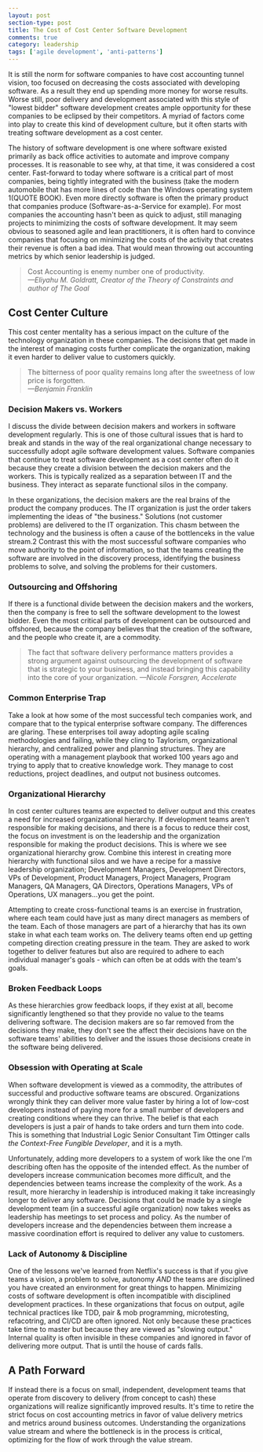 ```yaml
---
layout: post
section-type: post
title: The Cost of Cost Center Software Development
comments: true
category: leadership
tags: ['agile development', 'anti-patterns']
---
```


It is still the norm for software companies to have cost accounting tunnel vision, too focused on decreasing the costs associated with developing software. As a result they end up spending more money for worse results. Worse still, poor delivery and development associated with this style of "lowest bidder" software development creates ample opportunity for these companies to be eclipsed by their competitors. A myriad of factors come into play to create this kind of development culture, but it often starts with treating software development as a cost center.

The history of software development is one where software existed primarily as back office activities to automate and improve company processes. It is reasonable to see why, at that time, it was considered a cost center. Fast-forward to today where software is a critical part of most companies, being tightly integrated with the business (take the modern automobile that has more lines of code than the Windows operating system 1(QUOTE BOOK). Even more directly software is often the primary product that companies produce (Software-as-a-Service for example). For most companies the accounting hasn't been as quick to adjust, still managing projects to minimizing the costs of software development. It may seem obvious to seasoned agile and lean practitioners, it is often hard to convince companies that focusing on minimizing the costs of the activity that creates their revenue is often a bad idea. That would mean throwing out accounting metrics by which senior leadership is judged. 

> Cost Accounting is enemy number one of productivity.  
> _&mdash;Eliyahu M. Goldratt, Creator of the Theory of Constraints and author of The Goal_

## Cost Center Culture

This cost center mentality has a serious impact on the culture of the technology organization in these companies. The decisions that get made in the interest of managing costs further complicate the organization, making it even harder to deliver value to customers quickly.  

> The bitterness of poor quality remains long after the sweetness of low price is forgotten.  
> _&mdash;Benjamin Franklin_


### Decision Makers vs. Workers
I discuss the divide between decision makers and workers in software development regularly. This is one of those cultural issues that is hard to break and stands in the way of the real organizational change necessary to successfully adopt agile software development values. Software companies that continue to treat software development as a cost center often do it because they create a division between the decision makers and the workers. This is typically realized as a separation between IT and the business. They interact as separate functional silos in the company. 

In these organizations, the decision makers are the real brains of the product the company produces. The IT organization is just the order takers implementing the ideas of "the business." Solutions (not customer problems) are delivered to the IT organization. This chasm between the technology and the business is often a cause of the bottlenceks in the value stream.2 Contrast this with the most successful software companies who move authority to the point of information, so that the teams creating the software are involved in the discovery process, identifying the business problems to solve, and solving the problems for their customers.

### Outsourcing and Offshoring
If there is a functional divide between the decision makers and the workers, then the company is free to sell the software development to the lowest bidder. Even the most critical parts of development can be outsourced and offshored, because the company believes that the creation of the software, and the people who create it, are a commodity. 

> The fact that software delivery performance matters provides a strong argument against outsourcing the development of software that is strategic to your business, and instead bringing this capability into the core of your organization.
> _&mdash;Nicole Forsgren, Accelerate_

### Common Enterprise Trap
Take a look at how some of the most successful tech companies work, and compare that to the typical enterprise software company. The differences are glaring. These enterprises toil away adopting agile scaling methodologies and failing, while they cling to Taylorism, organizational hierarchy, and centralized power and planning structures. They are operating with a management playbook that worked 100 years ago and trying to apply that to creative knowledge work. They manage to cost reductions, project deadlines, and output not business outcomes.

### Organizational Hierarchy
In cost center cultures teams are expected to deliver output and this creates a need for increased organizational hierarchy. If development teams aren't responsible for making decisions, and there is a focus to reduce their cost, the focus on investment is on the leadership and the organization responsible for making the product decisions. This is where we see organizational hierarchy grow. Combine this interest in creating more hierarchy with functional silos and we have a recipe for a massive leadership organization; Development Managers, Development Directors, VPs of Development, Product Managers, Project Managers, Program Managers, QA Managers, QA Directors, Operations Managers, VPs of Operations, UX managers...you get the point. 

Attempting to create cross-functional teams is an exercise in frustration, where each team could have just as many direct managers as members of the team. Each of those managers are part of a hierarchy that has its own stake in what each team works on. The delivery teams often end up getting competing direction creating pressure in the team. They are asked to work together to deliver features but also are required to adhere to each individual manager's goals - which can often be at odds with the team's goals. 

### Broken Feedback Loops
As these hierarchies grow feedback loops, if they exist at all, become significantly lengthened so that they provide no value to the teams delivering software. The decision makers are so far removed from the decisions they make, they don't see the affect their decisions have on the software teams' abilities to deliver and the issues those decisions create in the software being delivered.

### Obsession with Operating at Scale
When software development is viewed as a commodity, the attributes of successful and productive software teams are obscured. Organizations wrongly think they can deliver more value faster by hiring a lot of low-cost developers instead of paying more for a small number of developers and creating conditions where they can thrive. The belief is that each developers is just a pair of hands to take orders and turn them into code. This is something that Industrial Logic Senior Consultant Tim Ottinger calls _the Context-Free Fungible Developer_, and it is a myth. 

Unfortunately, adding more developers to a system of work like the one I'm describing often has the opposite of the intended effect. As the number of developers increase communication becomes more difficult, and the dependencies between teams increase the complexity of the work. As a result, more hierarchy in leadership is introduced making it take increasingly longer to deliver any software. Decisions that could be made by a single development team (in a successful agile organization) now takes weeks as leadership has meetings to set process and policy. As the number of developers increase and the dependencies between them increase a massive coordination effort is required to deliver any value to customers. 

### Lack of Autonomy & Discipline
One of the lessons we've learned from Netflix's success is that if you give teams a vision, a problem to solve, autonomy _AND_ the teams are disciplined you have created an environment for great things to happen. Minimizing costs of software development is often incompatible with disciplined development practices. In these organizations that focus on output, agile technical practices like TDD, pair & mob programming, microtesting, refacotring, and CI/CD are often ignored. Not only because these practices take time to master but because they are viewed as "slowing output." Internal quality is often invisible in these companies and ignored in favor of delivering more output. That is until the house of cards falls. 


## A Path Forward
If instead there is a focus on small, independent, development teams that operate from discovery to delivery (from concept to cash) these organizations will realize significantly improved results. It's time to retire the strict focus on cost accounting metrics in favor of value delivery metrics and metrics around business outcomes. Understanding the organizations value stream and where the bottleneck is in the process is critical, optimizing for the flow of work through the value stream. 